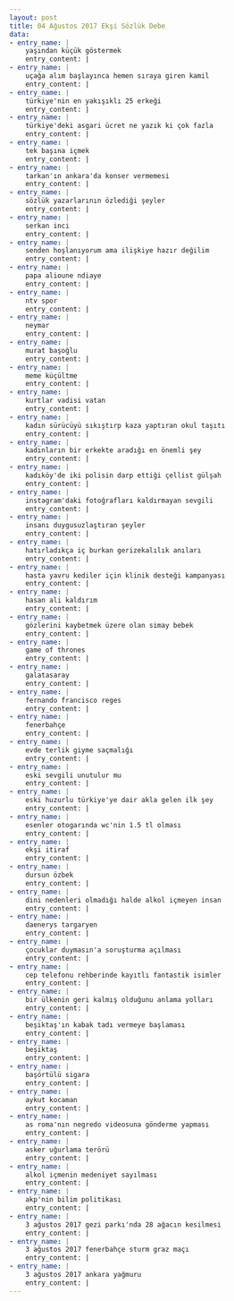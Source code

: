 ```yaml
---
layout: post
title: 04 Ağustos 2017 Ekşi Sözlük Debe
data:
- entry_name: |
    yaşından küçük göstermek
    entry_content: |
- entry_name: |
    uçağa alım başlayınca hemen sıraya giren kamil
    entry_content: |
- entry_name: |
    türkiye'nin en yakışıklı 25 erkeği
    entry_content: |
- entry_name: |
    türkiye'deki asgari ücret ne yazık ki çok fazla
    entry_content: |
- entry_name: |
    tek başına içmek
    entry_content: |
- entry_name: |
    tarkan'ın ankara'da konser vermemesi
    entry_content: |
- entry_name: |
    sözlük yazarlarının özlediği şeyler
    entry_content: |
- entry_name: |
    serkan inci
    entry_content: |
- entry_name: |
    senden hoşlanıyorum ama ilişkiye hazır değilim
    entry_content: |
- entry_name: |
    papa alioune ndiaye
    entry_content: |
- entry_name: |
    ntv spor
    entry_content: |
- entry_name: |
    neymar
    entry_content: |
- entry_name: |
    murat başoğlu
    entry_content: |
- entry_name: |
    meme küçültme
    entry_content: |
- entry_name: |
    kurtlar vadisi vatan
    entry_content: |
- entry_name: |
    kadın sürücüyü sıkıştırp kaza yaptıran okul taşıtı
    entry_content: |
- entry_name: |
    kadınların bir erkekte aradığı en önemli şey
    entry_content: |
- entry_name: |
    kadıköy'de iki polisin darp ettiği çellist gülşah
    entry_content: |
- entry_name: |
    instagram'daki fotoğrafları kaldırmayan sevgili
    entry_content: |
- entry_name: |
    insanı duygusuzlaştıran şeyler
    entry_content: |
- entry_name: |
    hatırladıkça iç burkan gerizekalılık anıları
    entry_content: |
- entry_name: |
    hasta yavru kediler için klinik desteği kampanyası
    entry_content: |
- entry_name: |
    hasan ali kaldırım
    entry_content: |
- entry_name: |
    gözlerini kaybetmek üzere olan simay bebek
    entry_content: |
- entry_name: |
    game of thrones
    entry_content: |
- entry_name: |
    galatasaray
    entry_content: |
- entry_name: |
    fernando francisco reges
    entry_content: |
- entry_name: |
    fenerbahçe
    entry_content: |
- entry_name: |
    evde terlik giyme saçmalığı
    entry_content: |
- entry_name: |
    eski sevgili unutulur mu
    entry_content: |
- entry_name: |
    eski huzurlu türkiye'ye dair akla gelen ilk şey
    entry_content: |
- entry_name: |
    esenler otogarında wc'nin 1.5 tl olması
    entry_content: |
- entry_name: |
    ekşi itiraf
    entry_content: |
- entry_name: |
    dursun özbek
    entry_content: |
- entry_name: |
    dini nedenleri olmadığı halde alkol içmeyen insan
    entry_content: |
- entry_name: |
    daenerys targaryen
    entry_content: |
- entry_name: |
    çocuklar duymasın'a soruşturma açılması
    entry_content: |
- entry_name: |
    cep telefonu rehberinde kayıtlı fantastik isimler
    entry_content: |
- entry_name: |
    bir ülkenin geri kalmış olduğunu anlama yolları
    entry_content: |
- entry_name: |
    beşiktaş'ın kabak tadı vermeye başlaması
    entry_content: |
- entry_name: |
    beşiktaş
    entry_content: |
- entry_name: |
    başörtülü sigara
    entry_content: |
- entry_name: |
    aykut kocaman
    entry_content: |
- entry_name: |
    as roma'nın negredo videosuna gönderme yapması
    entry_content: |
- entry_name: |
    asker uğurlama terörü
    entry_content: |
- entry_name: |
    alkol içmenin medeniyet sayılması
    entry_content: |
- entry_name: |
    akp'nin bilim politikası
    entry_content: |
- entry_name: |
    3 ağustos 2017 gezi parkı'nda 28 ağacın kesilmesi
    entry_content: |
- entry_name: |
    3 ağustos 2017 fenerbahçe sturm graz maçı
    entry_content: |
- entry_name: |
    3 ağustos 2017 ankara yağmuru
    entry_content: |
---
```

